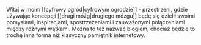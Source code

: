 Witaj w moim [[cyfrowy ogród|cyfrowym ogrodzie]] - przestrzeni, gdzie używając koncepcji [[drugi móżg|drugiego mózgu]] będę się dzielił swoimi pomysłami, inspiracjami, spostrzeżeniami i zauważonymi połączeniami między różnymi wątkami.
Można to też nazwać blogiem, chociaż będzie to trochę inna forma niż klasyczny pamiętnik internetowy.